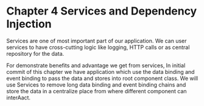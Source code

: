 # Chapter 4 Services and Dependency Injection
Services are one of most important part of our application. We can user services to have cross-cutting logic like 
logging, HTTP calls or as central repository for the data. 

For demonstrate benefits and advantage we get from services, In initial commit of this chapter we have application
which use the data binding and event binding to pass the data and stores into root component class. We will use
Services to remove long data binding and event binding chains and store the data in a centralize place from where 
different component can interAact.

 

